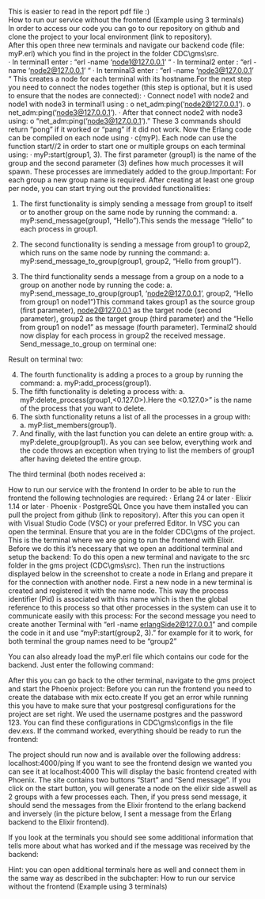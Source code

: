 This is easier to read in the report pdf file :) <br>
How to run our service without the frontend (Example using 3 terminals) <br>
In order to access our code you can go to our repository on github and clone the project to your local environment (link to repository). <br>
After this open three new terminals and navigate our backend code (file: myP.erl) which you find in the project in the folder CDC\gms\src. <br>
·	In terminal1 enter : “erl -name ‘node1@127.0.0.1’ “
·	In terminal2 enter : “erl -name ‘node2@127.0.0.1’ “
·	In terminal3 enter : “erl -name ‘node3@127.0.0.1’ “
This creates a node for each terminal with its hostname.For the next step you need to connect the nodes together (this step is optional, but it is used to ensure that the nodes are connected): 
·	Connect node1 with node2 and node1 with node3 in terminal1 using :
o	net_adm:ping(‘node2@127.0.0.1’).
o	 net_adm:ping(‘node3@127.0.0.1’).
·	After that connect node2 with node3 using:
o	“net_adm:ping(‘node3@127.0.0.1’).”
These 3 commands should return “pong” if it worked or “pang” if it did not work.
Now the Erlang code can be compiled on each node using 
·	c(myP).
Each node can use the function start//2 in order to start one or multiple groups on each terminal using:
·	myP:start(group1, 3).
The first parameter (group1) is the name of the group and the second parameter (3) defines how much processes it will spawn. These processes are immediately added to the group.Important: For each group a new group name is required. 
After creating at least one group per node, you can start trying out the provided functionalities:
1.	The first functionality is simply sending a message from group1 to itself or to another group on the same node by running the command:
a.	myP:send_message(group1, “Hello”).This sends the message “Hello” to each process in group1.

2.	The second functionality is sending a message from group1 to group2, which runs on the same node by running the command:
a.	myP:send_message_to_group(group1, group2, “Hello from group1”).

3.	The third functionality sends a message from a group on a node to a group on another node by running the code:
a.	myP:send_message_to_group(group1, ‘node2@127.0.0.1’, group2, “Hello from group1 on node1”)This command takes group1 as the source group (first parameter), node2@127.0.0.1 as the target node (second parameter), group2 as the target  group (third parameter) and the “Hello from group1 on node1” as message (fourth parameter). Terminal2 should now display for each process in group2 the received message.
Send_message_to_group on terminal one:

Result on terminal two:

4.	The fourth functionality is adding a proces to a group by running the command:
a.	myP:add_process(group1).
5.	The fifth functionality is deleting a process with: 
a.	myP:delete_process(group1,<0.127.0>).Here the <0.127.0>” is the name of the process that you want to delete.
6.	The sixth functionality retuns a list of all the processes in a group with:
a.	myP:list_members(group1). 
7.	And finally, with the last function you can delete an entire group with:
a.	myP:delete_group(group1).
As you can see below, everything work and the code throws an exception when trying to list the members of group1 after having deleted the entire group.

The third terminal (both nodes received a:

How to run our service with the frontend
In order to be able to run the frontend the following technologies are required: 
·	Erlang 24 or later
·	Elixir 1.14 or later
·	Phoenix
·	PostgreSQL
Once you have them installed you can pull the project from github (link to repository). After this you can open it with Visual Studio Code (VSC) or your preferred Editor. In VSC you can open the terminal. Ensure that you are in the folder CDC\gms of the project. 
This is the terminal where we are going to run the frontend with Elixir. Before we do this it’s necessary that we open an additional terminal and setup the backend:
To do this open a new terminal and navigate to the src folder in the gms project (CDC\gms\src). Then run the instructions displayed below in the screenshot to create a node in Erlang and prepare it for the connection with another node. 
First a new node in a new terminal is created and registered it with the name node. This way the process identifier (Pid) is associated with this name which is then the global reference to this process so that other processes in the system can use it to communicate easily with this process: For the second message you need to create another Terminal with “erl -name erlangSide2@127.0.0.1” and compile the code in it and use “myP:start(group2, 3).” for example for it to work, for both terminal the group names need to be “group2”

You can also already load the myP.erl file which contains our code for the backend. Just enter the following command:

After this you can go back to the other terminal, navigate to the gms project and start the Phoenix project: 
Before you can run the frontend you need to create the database with
mix ecto.create
If you get an error while running this you have to make sure that your postgresql configurations for the project are set right. We used the username postgres and the password 123. You can find these configurations in CDC\gms\configs in the file dev.exs.
If the command worked, everything should be ready to run the frontend:

The project should run now and is available over the following address: localhost:4000/ping
If you want to see the frontend design we wanted you can see it at localhost:4000
This will display the basic frontend created with Phoenix. The site contains two buttons “Start” and “Send message”. If you click on the start button, you will generate a node on the elixir side aswell as 2 groups with a few processes each. Then, if you press send message, it should send the messages from the Elixir frontend to the erlang backend and inversely (in the picture below, I sent a message from the Erlang backend to the Elixir frontend).


If you look at the terminals you should see some additional information that tells more about  what has worked and if the message was received by the backend:

Hint: you can open additional terminals here as well and connect them in the same way as described in the subchapter: How to run our service without the frontend (Example using 3 terminals)
